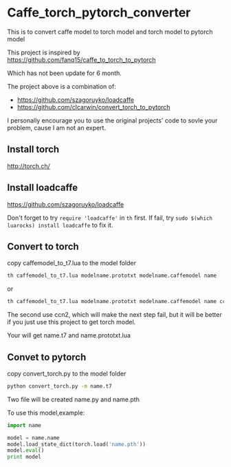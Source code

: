 # Caffe_torch_pytorch_converter
This is to convert caffe model to torch model and torch model to pytorch model

This project is inspired by https://github.com/fanq15/caffe_to_torch_to_pytorch

Which has not been update for 6 month.

The project above is a combination of:
- https://github.com/szagoruyko/loadcaffe
- https://github.com/clcarwin/convert_torch_to_pytorch

I personally encourage you to use the original projects' code to sovle your problem, cause I am not an expert.

## Install torch
http://torch.ch/
## Install loadcaffe
https://github.com/szagoruyko/loadcaffe

Don't forget to try ```require 'loadcaffe'``` in ```th``` first.
If fail, try ```sudo $(which luarocks) install loadcaffe``` to fix it.
## Convert to torch
copy caffemodel_to_t7.lua to the model folder
```bash
th caffemodel_to_t7.lua modelname.prototxt modelname.caffemodel name
```
or
```bash
th caffemodel_to_t7.lua modelname.prototxt modelname.caffemodel name ccn2
```
The second use ccn2, which will make the next step fail, but it will be better if you just use this project to get torch model.

Your will get name.t7 and name.prototxt.lua
## Convet to pytorch 
copy convert_torch.py to the model folder
```bash
python convert_torch.py -m name.t7
```
Two file will be created name.py and name.pth

To use this model,example:
```python
import name

model = name.name
model.load_state_dict(torch.load('name.pth'))
model.eval()
print model
```
